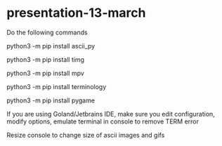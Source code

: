 # presentation-13-march

Do the following commands

python3 -m pip install ascii_py

python3 -m pip install timg

python3 -m pip install mpv

python3 -m pip install terminology

python3 -m pip install pygame


If you are using Goland/Jetbrains IDE, make sure you edit configuration, modify options, emulate terminal in console to remove TERM error

Resize console to change size of ascii images and gifs
